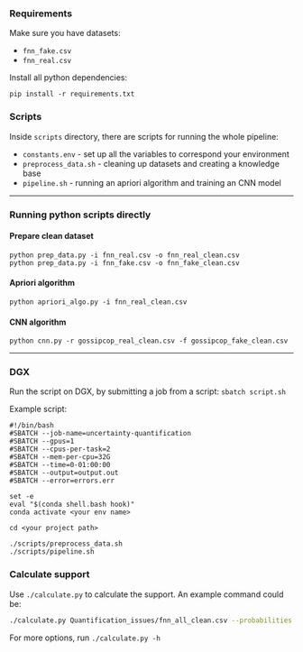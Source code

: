 ### Requirements
Make sure you have datasets:
* `fnn_fake.csv`
* `fnn_real.csv`

Install all python dependencies:
```commandline
pip install -r requirements.txt
```

### Scripts
Inside `scripts` directory, there are scripts for running the whole pipeline:
* `constants.env` - set up all the variables to correspond your environment
* `preprocess_data.sh` - cleaning up datasets and creating a knowledge base
* `pipeline.sh` - running an apriori algorithm and training an CNN model

---
### Running python scripts directly

#### Prepare clean dataset
```commandline
python prep_data.py -i fnn_real.csv -o fnn_real_clean.csv
python prep_data.py -i fnn_fake.csv -o fnn_fake_clean.csv
```

#### Apriori algorithm
```commandline
python apriori_algo.py -i fnn_real_clean.csv
```

#### CNN algorithm
```commandline
python cnn.py -r gossipcop_real_clean.csv -f gossipcop_fake_clean.csv
```

---
### DGX
Run the script on DGX, by submitting a job from a script:
`sbatch script.sh`

Example script:
```shell
#!/bin/bash
#SBATCH --job-name=uncertainty-quantification
#SBATCH --gpus=1
#SBATCH --cpus-per-task=2
#SBATCH --mem-per-cpu=32G
#SBATCH --time=0-01:00:00
#SBATCH --output=output.out
#SBATCH --error=errors.err

set -e
eval "$(conda shell.bash hook)"
conda activate <your env name>

cd <your project path>

./scripts/preprocess_data.sh
./scripts/pipeline.sh
```

### Calculate support

Use `./calculate.py` to calculate the support. An example command could be:

```bash
./calculate.py Quantification_issues/fnn_all_clean.csv --probabilities Quantification_issues/fnn_all_clean_cnn_prob.npy --fake_support Quantification_issues/fnn_fake_clean_apriori_sup_0.1.csv --real_support Quantification_issues/fnn_real_clean_apriori_sup_0.1.csv --limit 20
```

For more options, run `./calculate.py -h`

